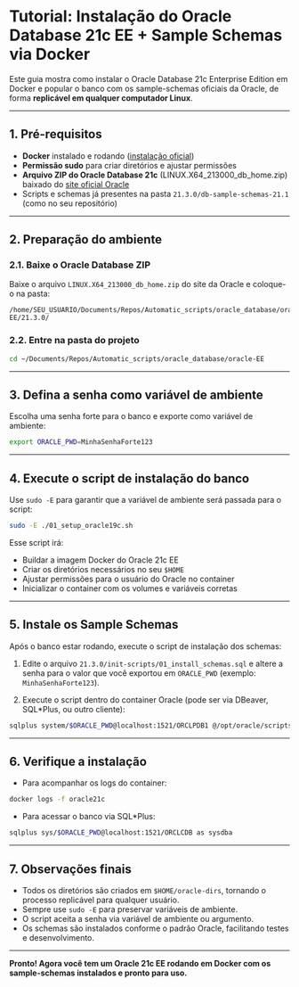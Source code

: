 # Tutorial: Instalação do Oracle Database 21c EE + Sample Schemas via Docker

Este guia mostra como instalar o Oracle Database 21c Enterprise Edition em Docker e popular o banco com os sample-schemas oficiais da Oracle, de forma **replicável em qualquer computador Linux**.

---

## 1. Pré-requisitos

- **Docker** instalado e rodando ([instalação oficial](https://docs.docker.com/engine/install/))
- **Permissão sudo** para criar diretórios e ajustar permissões
- **Arquivo ZIP do Oracle Database 21c** (LINUX.X64_213000_db_home.zip) baixado do [site oficial Oracle](https://www.oracle.com/database/technologies/oracle21c-linux-downloads.html)
- Scripts e schemas já presentes na pasta `21.3.0/db-sample-schemas-21.1` (como no seu repositório)

---

## 2. Preparação do ambiente

### 2.1. Baixe o Oracle Database ZIP

Baixe o arquivo `LINUX.X64_213000_db_home.zip` do site da Oracle e coloque-o na pasta:

```
/home/SEU_USUARIO/Documents/Repos/Automatic_scripts/oracle_database/oracle-EE/21.3.0/
```

### 2.2. Entre na pasta do projeto

```bash
cd ~/Documents/Repos/Automatic_scripts/oracle_database/oracle-EE
```

---

## 3. Defina a senha como variável de ambiente

Escolha uma senha forte para o banco e exporte como variável de ambiente:

```bash
export ORACLE_PWD=MinhaSenhaForte123
```

---

## 4. Execute o script de instalação do banco

Use `sudo -E` para garantir que a variável de ambiente será passada para o script:

```bash
sudo -E ./01_setup_oracle19c.sh
```

Esse script irá:
- Buildar a imagem Docker do Oracle 21c EE
- Criar os diretórios necessários no seu `$HOME`
- Ajustar permissões para o usuário do Oracle no container
- Inicializar o container com os volumes e variáveis corretas

---

## 5. Instale os Sample Schemas

Após o banco estar rodando, execute o script de instalação dos schemas:

1. Edite o arquivo `21.3.0/init-scripts/01_install_schemas.sql` e altere a senha para o valor que você exportou em `ORACLE_PWD` (exemplo: `MinhaSenhaForte123`).

2. Execute o script dentro do container Oracle (pode ser via DBeaver, SQL*Plus, ou outro cliente):

```bash
sqlplus system/$ORACLE_PWD@localhost:1521/ORCLPDB1 @/opt/oracle/scripts/startup/01_install_schemas.sql
```

---

## 6. Verifique a instalação

- Para acompanhar os logs do container:

```bash
docker logs -f oracle21c
```

- Para acessar o banco via SQL*Plus:

```bash
sqlplus sys/$ORACLE_PWD@localhost:1521/ORCLCDB as sysdba
```

---

## 7. Observações finais

- Todos os diretórios são criados em `$HOME/oracle-dirs`, tornando o processo replicável para qualquer usuário.
- Sempre use `sudo -E` para preservar variáveis de ambiente.
- O script aceita a senha via variável de ambiente ou argumento.
- Os schemas são instalados conforme o padrão Oracle, facilitando testes e desenvolvimento.

---

**Pronto! Agora você tem um Oracle 21c EE rodando em Docker com os sample-schemas instalados e pronto para uso.**